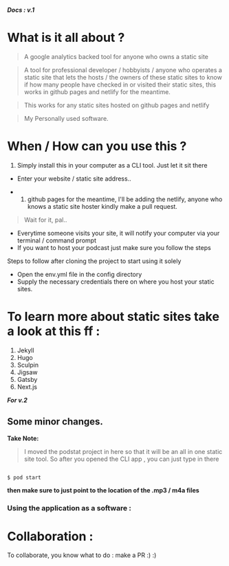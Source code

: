 **_Docs : v.1_**
# What is it all about ? 

> A google analytics backed tool for anyone who owns a static site

> A tool for professional developer / hobbyists / anyone who operates  a static site that lets the hosts / the owners of these static sites to know if how many people have checked in or visited their  static sites, this works in github pages and netlify for the meantime.

> This works for any static sites hosted on github pages and netlify

> My Personally used software.

# When / How can you use this ?

1. Simply install this in your computer as a CLI tool.  Just let it sit there

*  Enter your website / static site address..
- 1. github pages for the meantime, I'll be adding the netlify, anyone who knows a static site hoster kindly make a pull request.


> Wait for it, pal..

* Everytime someone visits your site, it will notify your computer via your terminal / command prompt 
* If you want to host your podcast just make sure you follow the steps

Steps to follow after cloning the project to start using it solely 
  - Open the env.yml file in the config directory
  - Supply the necessary credentials there on where you host your static sites.

# To learn more about static sites take a look at this ff : 

1. Jekyll 
2. Hugo
3. Sculpin
4. Jigsaw
5. Gatsby
6. Next.js

**_For v.2_**

## Some minor changes. 

**Take Note:** 
> I moved the podstat project in here so that it will be an all in one static site tool. So after you opened the CLI app , you can just type in there

```

$ pod start

```

**then make sure to just point to the location of the .mp3 / m4a files**


### Using the application as a software  : 


# Collaboration : 

To collaborate, you know what to do : make a PR :) :)

